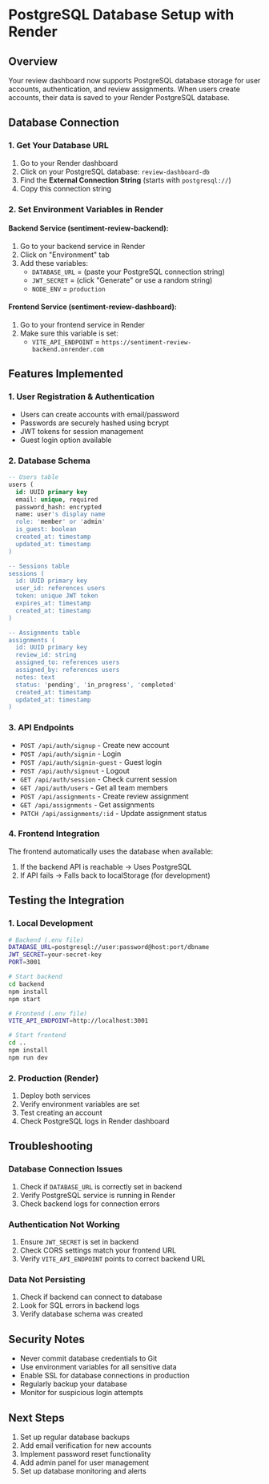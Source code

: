 # PostgreSQL Database Setup with Render

## Overview
Your review dashboard now supports PostgreSQL database storage for user accounts, authentication, and review assignments. When users create accounts, their data is saved to your Render PostgreSQL database.

## Database Connection

### 1. Get Your Database URL
1. Go to your Render dashboard
2. Click on your PostgreSQL database: `review-dashboard-db`
3. Find the **External Connection String** (starts with `postgresql://`)
4. Copy this connection string

### 2. Set Environment Variables in Render

#### Backend Service (sentiment-review-backend):
1. Go to your backend service in Render
2. Click on "Environment" tab
3. Add these variables:
   - `DATABASE_URL` = (paste your PostgreSQL connection string)
   - `JWT_SECRET` = (click "Generate" or use a random string)
   - `NODE_ENV` = `production`

#### Frontend Service (sentiment-review-dashboard):
1. Go to your frontend service in Render
2. Make sure this variable is set:
   - `VITE_API_ENDPOINT` = `https://sentiment-review-backend.onrender.com`

## Features Implemented

### 1. User Registration & Authentication
- Users can create accounts with email/password
- Passwords are securely hashed using bcrypt
- JWT tokens for session management
- Guest login option available

### 2. Database Schema
```sql
-- Users table
users (
  id: UUID primary key
  email: unique, required
  password_hash: encrypted
  name: user's display name
  role: 'member' or 'admin'
  is_guest: boolean
  created_at: timestamp
  updated_at: timestamp
)

-- Sessions table
sessions (
  id: UUID primary key
  user_id: references users
  token: unique JWT token
  expires_at: timestamp
  created_at: timestamp
)

-- Assignments table
assignments (
  id: UUID primary key
  review_id: string
  assigned_to: references users
  assigned_by: references users
  notes: text
  status: 'pending', 'in_progress', 'completed'
  created_at: timestamp
  updated_at: timestamp
)
```

### 3. API Endpoints
- `POST /api/auth/signup` - Create new account
- `POST /api/auth/signin` - Login
- `POST /api/auth/signin-guest` - Guest login
- `POST /api/auth/signout` - Logout
- `GET /api/auth/session` - Check current session
- `GET /api/auth/users` - Get all team members
- `POST /api/assignments` - Create review assignment
- `GET /api/assignments` - Get assignments
- `PATCH /api/assignments/:id` - Update assignment status

### 4. Frontend Integration
The frontend automatically uses the database when available:
1. If the backend API is reachable → Uses PostgreSQL
2. If API fails → Falls back to localStorage (for development)

## Testing the Integration

### 1. Local Development
```bash
# Backend (.env file)
DATABASE_URL=postgresql://user:password@host:port/dbname
JWT_SECRET=your-secret-key
PORT=3001

# Start backend
cd backend
npm install
npm start

# Frontend (.env file)
VITE_API_ENDPOINT=http://localhost:3001

# Start frontend
cd ..
npm install
npm run dev
```

### 2. Production (Render)
1. Deploy both services
2. Verify environment variables are set
3. Test creating an account
4. Check PostgreSQL logs in Render dashboard

## Troubleshooting

### Database Connection Issues
1. Check if `DATABASE_URL` is correctly set in backend
2. Verify PostgreSQL service is running in Render
3. Check backend logs for connection errors

### Authentication Not Working
1. Ensure `JWT_SECRET` is set in backend
2. Check CORS settings match your frontend URL
3. Verify `VITE_API_ENDPOINT` points to correct backend URL

### Data Not Persisting
1. Check if backend can connect to database
2. Look for SQL errors in backend logs
3. Verify database schema was created

## Security Notes
- Never commit database credentials to Git
- Use environment variables for all sensitive data
- Enable SSL for database connections in production
- Regularly backup your database
- Monitor for suspicious login attempts

## Next Steps
1. Set up regular database backups
2. Add email verification for new accounts
3. Implement password reset functionality
4. Add admin panel for user management
5. Set up database monitoring and alerts